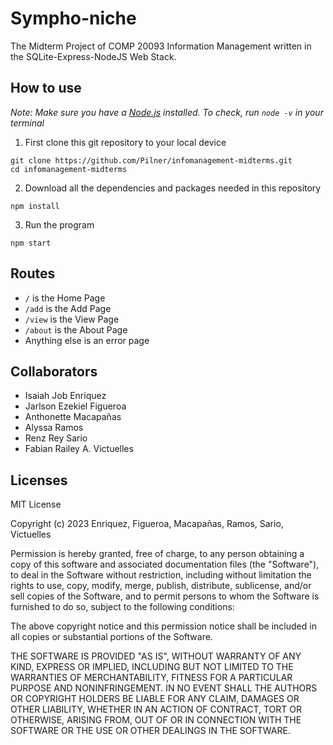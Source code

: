 # Sympho-niche

The Midterm Project of COMP 20093 Information Management written in the SQLite-Express-NodeJS Web Stack.

## How to use

*Note: Make sure you have a [Node.js](https://nodejs.org/en/) installed. To check, run `node -v` in your terminal*

1. First clone this git repository to your local device
```
git clone https://github.com/Pilner/infomanagement-midterms.git
cd infomanagement-midterms
```
2. Download all the dependencies and packages needed in this repository
```
npm install
```
3. Run the program
```
npm start
```

## Routes

* `/` is the Home Page
* `/add` is the Add Page
* `/view` is the View Page
* `/about` is the About Page
* Anything else is an error page

## Collaborators
- Isaiah Job Enriquez
- Jarlson Ezekiel Figueroa
- Anthonette Macapañas
- Alyssa Ramos
- Renz Rey Sario
- Fabian Railey A. Victuelles


## Licenses
MIT License

Copyright (c) 2023 Enriquez, Figueroa, Macapañas, Ramos, Sario, Victuelles

Permission is hereby granted, free of charge, to any person obtaining a copy
of this software and associated documentation files (the "Software"), to deal
in the Software without restriction, including without limitation the rights
to use, copy, modify, merge, publish, distribute, sublicense, and/or sell
copies of the Software, and to permit persons to whom the Software is
furnished to do so, subject to the following conditions:

The above copyright notice and this permission notice shall be included in all
copies or substantial portions of the Software.

THE SOFTWARE IS PROVIDED "AS IS", WITHOUT WARRANTY OF ANY KIND, EXPRESS OR
IMPLIED, INCLUDING BUT NOT LIMITED TO THE WARRANTIES OF MERCHANTABILITY,
FITNESS FOR A PARTICULAR PURPOSE AND NONINFRINGEMENT. IN NO EVENT SHALL THE
AUTHORS OR COPYRIGHT HOLDERS BE LIABLE FOR ANY CLAIM, DAMAGES OR OTHER
LIABILITY, WHETHER IN AN ACTION OF CONTRACT, TORT OR OTHERWISE, ARISING FROM,
OUT OF OR IN CONNECTION WITH THE SOFTWARE OR THE USE OR OTHER DEALINGS IN THE
SOFTWARE.
